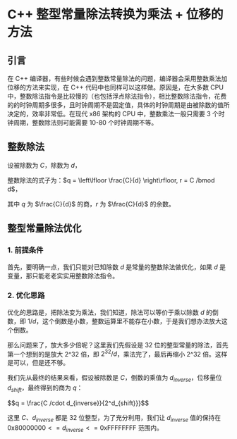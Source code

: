 # C++ 整型常量除法转换为乘法 + 位移的方法

## 引言

在 C++ 编译器，有些时候会遇到整数常量除法的问题，编译器会采用整数乘法加位移的方法来实现，在 C++ 代码中也同样可以这样做。原因是，在大多数 CPU 中，整数除法指令是比较慢的（也包括浮点除法指令），相比整数除法指令，花费的的时钟周期多很多，且时钟周期不是固定值，具体的时钟周期是由被除数的值所决定的，效率非常低。在现代 x86 架构的 CPU 中，整数乘法一般只需要 3 个时钟周期，整数除法则可能需要 10-80 个时钟周期不等。

## 整数除法

设被除数为 $C$，除数为 $d$，

整数除法的式子为：$q = \left\lfloor \frac{C}{d} \right\rfloor, r = C /bmod d$，

其中 $q$ 为 $\frac{C}{d}$ 的商，$r$ 为 $\frac{C}{d}$ 的余数。

## 整型常量除法优化

### 1. 前提条件

首先，要明确一点，我们只能对已知除数 $d$ 是常量的整数除法做优化，如果 $d$ 是变量，那只能老老实实用整数除法指令。

### 2. 优化思路

优化的思路是，把除法变为乘法，我们知道，除法可以等价于乘以除数 $d$ 的倒数，即 $1 / d$，这个倒数是小数，整数运算里不能存在小数，于是我们想办法放大这个倒数。

那么问题来了，放大多少倍呢？这里我们先假设是 32 位的整型常量的除法，首先第一个想到的是放大 2^32 倍，即 $2^32 / d$，乘法完了，最后再缩小 2^32 倍。这样是可以，但是还不够。

我们先从最终的结果来看，假设被除数是 $C$，倒数的乘值为 $d_{inverse}$，位移量位 $d_{shift}$，最终得到的商为 $q$：

$$q = \frac{C /cdot d_{inverse}}{2^d_{shift}}}$$

这里 $C$、$d_{inverse}$ 都是 32 位整型，为了充分利用，我们让 $d_{inverse}$ 值的保持在 $\text{0x80000000} <= d_{inverse} <= \text{0xFFFFFFFF}$ 范围内。

